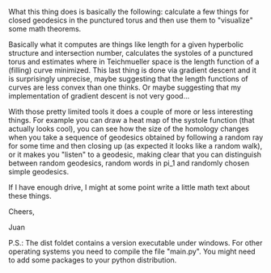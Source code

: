    What this thing does is basically the following: calculate a few things for closed geodesics in the 
punctured torus and then use them to "visualize" some math theorems. 

   Basically what it computes are things like length for a given hyperbolic structure and intersection number, 
calculates the systoles of a punctured torus and estimates where in Teichmueller space is the length function
of a (filling) curve minimized. This last thing is done via gradient descent and it is surprisingly unprecise,
maybe suggesting that the length functions of curves are less convex than one thinks. Or maybe suggesting that
my implementation of gradient descent is not very good...

   With those pretty limited tools it does a couple of more or less interesting things. For example you can draw 
a heat map of the systole function (that actually looks cool), you can see how the size of the homology changes 
when you take a sequence of geodesics obtained by following a random ray for some time and then closing up (as
expected it looks like a random walk), or it makes you "listen" to a geodesic, making clear that you can
distinguish between random geodesics, random words in pi_1 and randomly chosen simple geodesics.

   If I have enough drive, I might at some point write a little math text about these things. 

   Cheers,

   Juan

   P.S.: The dist foldet contains a version executable under windows. For other operating systems you need to 
      compile the file "main.py". You might need to add some packages to your python distribution.
